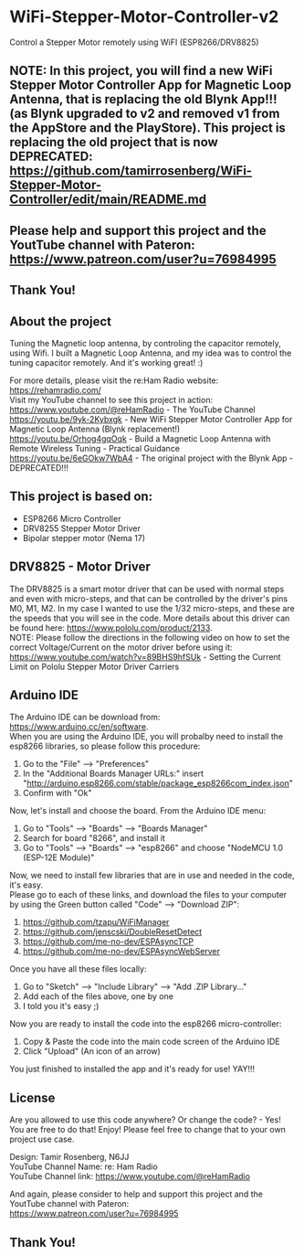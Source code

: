 # WiFi-Stepper-Motor-Controller-v2
Control a Stepper Motor remotely using WiFI (ESP8266/DRV8825)

## NOTE: In this project, you will find a new WiFi Stepper Motor Controller App for Magnetic Loop Antenna, that is replacing the old Blynk App!!! (as Blynk upgraded to v2 and removed v1 from the AppStore and the PlayStore). This project is replacing the old project that is now DEPRECATED: https://github.com/tamirrosenberg/WiFi-Stepper-Motor-Controller/edit/main/README.md

## Please help and support this project and the YoutTube channel with Pateron: https://www.patreon.com/user?u=76984995
## Thank You!

About the project
-----------------
Tuning the Magnetic loop antenna, by controling the capacitor remotely, using Wifi. 
I built a Magnetic Loop Antenna, and my idea was to control the tuning capacitor remotely.
And it's working great! :)

For more details, please visit the re:Ham Radio website: https://rehamradio.com/  
Visit my YouTube channel to see this project in action:  
https://www.youtube.com/@reHamRadio - The YouTube Channel  
https://youtu.be/9yk-2Kybxgk - New WiFi Stepper Motor Controller App for Magnetic Loop Antenna (Blynk replacement!)  
https://youtu.be/Orhog4gqOqk - Build a Magnetic Loop Antenna with Remote Wireless Tuning - Practical Guidance  
https://youtu.be/6eGOkw7WbA4 - The original project with the Blynk App - DEPRECATED!!!


This project is based on:
-------------------------
* ESP8266 Micro Controller
* DRV8255 Stepper Motor Driver
* Bipolar stepper motor (Nema 17)
  
  
DRV8825 - Motor Driver
----------------------
The DRV8825 is a smart motor driver that can be used with normal steps and even with micro-steps, and that can be controlled by
the driver's pins M0, M1, M2. In my case I wanted to use the 1/32 micro-steps, and these are the speeds that you will see in the code.
More details about this driver can be found here: https://www.pololu.com/product/2133.  
NOTE: Please follow the directions in the following video on how to set the correct Voltage/Current on the motor driver before using it:
https://www.youtube.com/watch?v=89BHS9hfSUk - Setting the Current Limit on Pololu Stepper Motor Driver Carriers

Arduino IDE
-----------
The Arduino IDE can be download from: https://www.arduino.cc/en/software.  
When you are using the Arduino IDE, you will probalby need to install the esp8266 libraries, so please follow this procedure:
1. Go to the "File" --> "Preferences"
2. In the "Additional Boards Manager URLs:" insert "http://arduino.esp8266.com/stable/package_esp8266com_index.json"
3. Confirm with "Ok"

Now, let's install and choose the board. From the Arduino IDE menu:
1. Go to "Tools" --> "Boards" --> "Boards Manager"
2. Search for board "8266", and install it
3. Go to "Tools" --> "Boards" --> "esp8266" and choose "NodeMCU 1.0 (ESP-12E Module)"

Now, we need to install few libraries that are in use and needed in the code, it's easy.  
Please go to each of these links, and download the files to your computer by using the Green button called "Code" --> "Download ZIP":
1. https://github.com/tzapu/WiFiManager
2. https://github.com/jenscski/DoubleResetDetect
3. https://github.com/me-no-dev/ESPAsyncTCP
4. https://github.com/me-no-dev/ESPAsyncWebServer

Once you have all these files locally:
1. Go to "Sketch" --> "Include Library" --> "Add .ZIP Library..."
2. Add each of the files above, one by one
3. I told you it's easy ;)

Now you are ready to install the code into the esp8266 micro-controller:
1. Copy & Paste the code into the main code screen of the Arduino IDE  
2. Click "Upload" (An icon of an arrow)

You just finished to installed the app and it's ready for use! YAY!!!


License
-------
Are you allowed to use this code anywhere? Or change the code? - Yes! You are free to do that! Enjoy!
Please feel free to change that to your own project use case.


Design: Tamir Rosenberg, N6JJ  
YouTube Channel Name: re: Ham Radio  
YouTube Channel link: https://www.youtube.com/@reHamRadio

And again, please consider to help and support this project and the YoutTube channel with Pateron:  
https://www.patreon.com/user?u=76984995

## Thank You!
